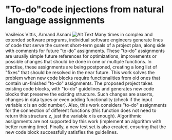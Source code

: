 # "To-do"code injections from natural language assignments
Vasileios Vittis, Armand Asnani
![Alt Text]([../doc/ezgif.com-gif-maker.gif](https://github.com/vvittis/ToDoAI/blob/master/doc/ezgif.com-gif-maker.gif))
Many times in complex and extended software programs, individual software engineers generate lines of code that serve the current short-term goals of a project plan, along side with comments for
future "to-do" assignments. These "to-do" assignments are usually simple future references for optimizations, improvements or possible changes that should be done in one or multiple functions. In
practise, these assignments are being postponed, creating a long list of "fixes" that should be resolved in the near future. This work solves the problem when new code blocks require functionalities
from old ones that contain un-finished "to-do" assignments. The proposed project takes existing code blocks, with "to-do" guidelines and generates new code blocks that preserve the existing structure.
Such changes are asserts, changes in data types or even adding functionality (check if the input variable x is an odd number). Also, this work considers "to-do" assignments for the connection of
different functions (this function does not need to return this structure $z$, just the variable $x$ is enough). Algorithmic assignments are not supported by this work (implement an algorithm with
better running time). Finally, a new test set is also created, ensuring that the new code block successfully satisfies the guidelines. 
